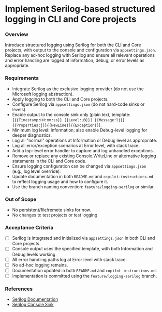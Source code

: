 # Implement Serilog-based structured logging in CLI and Core projects

### Overview
Introduce structured logging using Serilog for both the CLI and Core projects, with output to the console and configuration via `appsettings.json`. Replace any ad-hoc logging with Serilog and ensure all relevant operations and error handling are logged at information, debug, or error levels as appropriate.

### Requirements
- Integrate Serilog as the exclusive logging provider (do not use the Microsoft logging abstraction).
- Apply logging to both the CLI and Core projects.
- Configure Serilog via `appsettings.json` (do not hard-code sinks or levels).
- Enable output to the console sink only (plain text, template: `[{{Timestamp:HH:mm:ss}} {{Level:u3}}] {{Message:lj}} {{Properties:j}}{{NewLine}}{{Exception}}`).
- Minimum log level: Information; also enable Debug-level logging for deeper diagnostics.
- Log all "normal" operations at Information or Debug level as appropriate.
- Log all error/exception scenarios at Error level, with stack trace.
- Add a top-level error handler to capture and log unhandled exceptions.
- Remove or replace any existing Console.WriteLine or alternative logging statements in the CLI and Core code.
- Ensure logging configuration can be changed via `appsettings.json` (e.g., log level override).
- Update documentation in both `README.md` and `copilot-instructions.md` to reflect logging usage and how to configure it.
- Use the branch naming convention: `feature/logging-serilog` or similar.

### Out of Scope
- No persistent/file/remote sinks for now.
- No changes to test projects or test logging.

### Acceptance Criteria
- [ ] Serilog is integrated and initialized via `appsettings.json` in both CLI and Core projects.
- [ ] Console output uses the specified template, with both Information and Debug levels working.
- [ ] All error handling paths log at Error level with stack trace.
- [ ] No ad-hoc logging remains.
- [ ] Documentation updated in both `README.md` and `copilot-instructions.md`.
- [ ] Implementation is committed using the `feature/logging-serilog` branch.

### References
- [Serilog Documentation](https://serilog.net/)
- [Serilog Console Sink](https://github.com/serilog/serilog-sinks-console)


